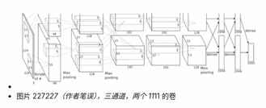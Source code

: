 - ![b27bb46763e90e8dec0f453b2a114ff.png](../assets/b27bb46763e90e8dec0f453b2a114ff_1655333146069_0.png)
- 图片 227*227（作者笔误），三通道，两个 11*11 的卷